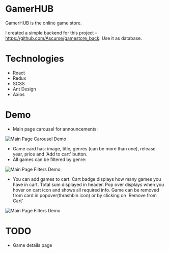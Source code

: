 # GamerHUB
GamerHUB is the online game store.

I created a simple backend for this project - https://github.com/Ascurse/gamestore_back. Use it as database.

# Technologies
- React
- Redux
- SCSS
- Ant Design
- Axios

# Demo
- Main page carousel for announcements:
<img src='./gamestore/demo/main.gif' alt='Main Page Carousel Demo'/>

- Game card has: image, title, genres (can be more than one), release year, price and 'Add to cart' button.
- All games can be filtered by genre:
<img src='./gamestore/demo/categories.gif' alt='Main Page Filters Demo'/>

- You can add games to cart. Cart badge displays how many games you have in cart. Total sum displayed in header. Pop over displays when you hover on cart icon and shows all required info. Game can be removed from card in popover(thrashbin icon) or by clicking on 'Remove from Cart' 
<img src='./gamestore/demo/cart.gif' alt='Main Page Filters Demo'/>

# TODO
- Game details page
